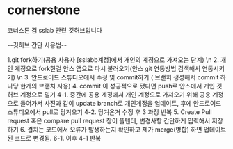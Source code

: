 # cornerstone
코너스톤 겸 sslab 관련 깃허브입니다

--깃허브 간단 사용법--

1.git fork하기(공용 사용자 [sslabb계정]에서 개인의 계정으로 가져오는 단계) \n
2. 개인 계정으로 fork한걸 안스 앱으로 다시 불러오기(안스 git 연동방법 검색해서 연동시키기) \n
3. 안드로이드 스튜디오에서 수정 및 commit하기 ( 브랜치 생성해서 commit 하나당 한개의 브랜치 사용)
4. commit 이 성공적으로 됐다면 push로 안스에서 개인 깃허브 계정으로 밀기
  4-1. 중간에 공용 계정에서 개인 계정으로 가져오기 위해 공용 계정으로 들어가서 사진과 같이 update branch로 개인계정을 업데이트, 후에 안드로이드 스튜디오에서 pull로 당겨오기
  4-2. 당겨온거 수정 후 3 과정 반복 
5. Create Pull request 혹은 compare pull request 창이 뜰텐데, 변경사항 간단하게 입력해서 저장하기
6. 겹치는 코드에서 오류가 발생하는지 확인하고 제가 merge(병합) 하면 업데이트 된 코드로 변경됨.
  6-1. 이후 4-1 반복
